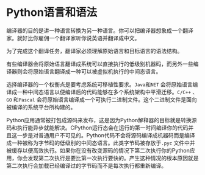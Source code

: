 # Python语言和语法

编译器的目的是讲一种语言转换为另一种语言。你可以把编译器想象成一个翻译家。就好比你雇佣一个翻译家听你说英语并翻译成中文。

为了完成这个翻译任务，翻译家必须理解原始语言和目标语言的语法结构。

有些编译器会将原始语言翻译成系统可以直接执行的低级别机器码，而另外一些编译器则会将原始语言翻译成一种可以被虚拟机执行的中间态语言。

选择编译器的一个权衡点是要考虑系统可移植性要求。`Java`和`NET` 会将原始语言编译成一种中间态语言以便编译后的代码能够在多个系统架构中平滑迁移。`C/C++` 、`GO` 和`Pascal` 会将原始语言编译成一个可执行二进制文件。这个二进制文件是面向被编译的系统平台所构建的。

Python应用通常被打包成源码来发布，这是因为Python解释器的目标就是转换源码和执行能异步就能解决。CPython运行态会在运行的第一时间编译你的代码并且这一步是对普通用户不可见的。Python代码不会将源码编译成机器码而是编译成一种被称为字节码的低级别的中间态语言。此类字节码被存放于`.pyc` 文件中并被缓存以便高效执行。如果你在没有改变源码的情况下第二次执行你的Python应用，你会发现第二次执行是要比第一次执行要快的。产生这种情况的根本原因就是第二次执行会加载已经编译过的字节码而不是每次执行都重新编译。
